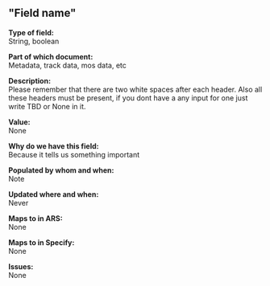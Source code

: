 ## "Field name"

**Type of field:**  
String, boolean  

**Part of which document:**  
Metadata, track data, mos data, etc  

**Description:**  
Please remember that there are two white spaces after each header. Also all these headers must be present, if you dont have a any input for one just write TBD or None in it. 

**Value:**  
None

**Why do we have this field:**  
Because it tells us something important  

**Populated by whom and when:**  
Note  

**Updated where and when:**  
Never  

**Maps to in ARS:**  
None

**Maps to in Specify:**  
None

**Issues:**  
None


